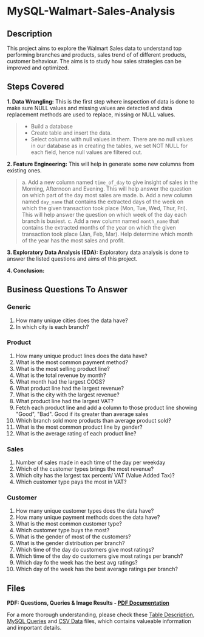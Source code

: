 # MySQL-Walmart-Sales-Analysis

## Description
This project aims to explore the Walmart Sales data to understand top performing branches and products, sales trend of of different products, customer behaviour. The aims is to study how sales strategies can be improved and optimized.

## Steps Covered
**1. Data Wrangling:**
This is the first step where inspection of data is done to make sure NULL values and missing values are detected and data replacement methods are used to replace, missing or NULL values.


> * Build a database
> * Create table and insert the data.
> * Select columns with null values in them. There are no null values in our database as in creating the tables, we set NOT NULL for each field, hence null values are filtered out.

**2. Feature Engineering:**
This will help in generate some new columns from existing ones.
> a. Add a new column named `time_of_day` to give insight of sales in the Morning, Afternoon and Evening. This will help answer the question on which part of the day most sales are made.
>  b. Add a new column named `day_name` that contains the extracted days of the week on which the given transaction took place (Mon, Tue, Wed, Thur, Fri). This will help answer the question on which week of the day each branch is busiest.
> c. Add a new column named `month_name` that contains the extracted months of the year on which the given transaction took place (Jan, Feb, Mar). Help determine which month of the year has the most sales and profit.

**3. Exploratory Data Analysis (EDA):**
Exploratory data analysis is done to answer the listed questions and aims of this project.

**4. Conclusion:**

## Business Questions To Answer

### Generic
  1. How many unique cities does the data have?
  2. In which city is each branch?
### Product
  1. How many unique product lines does the data have?
  2. What is the most common payment method?
  3. What is the most selling product line?
  4. What is the total revenue by month?
  5. What month had the largest COGS?
  6. What product line had the largest revenue?
  7. What is the city with the largest revenue?
  8. What product line had the largest VAT?
  9. Fetch each product line and add a column to those product line showing "Good", "Bad". Good if its greater than average sales
  10. Which branch sold more products than average product sold?
  11. What is the most common product line by gender?
  12. What is the average rating of each product line?
### Sales
  1. Number of sales made in each time of the day per weekday
  2. Which of the customer types brings the most revenue?
  3. Which city has the largest tax percent/ VAT (Value Added Tax)?
  4. Which customer type pays the most in VAT?
### Customer
  1. How many unique customer types does the data have?
  2. How many unique payment methods does the data have?
  3. What is the most common customer type?
  4. Which customer type buys the most?
  5. What is the gender of most of the customers?
  6. What is the gender distribution per branch?
  7. Which time of the day do customers give most ratings?
  8. Which time of the day do customers give most ratings per branch?
  9. Which day fo the week has the best avg ratings?
  10. Which day of the week has the best average ratings per branch?

## Files
**PDF: Questions, Queries & Image Results - [PDF Documentation](Walmart_PDF_File.pdf)**


For a more thorough understanding, please check these [Table Description](Table.png), [MySQL Queries](Walmart_MySQL_File.sql) and [CSV Data](Walmart_Sales_Raw_Data) files, which contains valueable information and important details.

  
  
